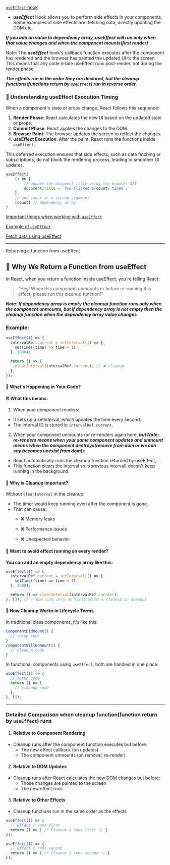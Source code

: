 [`useEffect` hook](https://youtu.be/-4XpG5_Lj_o?si=MZVcIH39AcRWKzt8)
- ***useEffect*** Hook allows you to perform side effects in your components. Some examples of side effects are: fetching data, directly updating the DOM etc.

***If you add an value to dependency array, useEffect will run only when that value changes and when the component mounts(first render)***

Note: The ***useEffect*** hook's callback function executes after the component has rendered and the browser has painted the updated UI to the screen. This means that any code inside useEffect runs post-render, not during the render phase.


***The effects run in the order they are declared, but the cleanup functions(functions return by `useEffect`) run in reverse order.***


### 🧠 Understanding useEffect Execution Timing

When a component's state or props change, React follows this sequence:

1. **Render Phase**: React calculates the new UI based on the updated state or props.
2. **Commit Phase**: React applies the changes to the DOM.
3. **Browser Paint**: The browser updates the screen to reflect the changes.
4. **useEffect Execution**: After the paint, React runs the functions inside `useEffect`.

This deferred execution ensures that side effects, such as data fetching or subscriptions, do not block the rendering process, leading to smoother UI updates.




```js
useEffect(
    () => {
        // update the document title using the browser API
        document.title = `You clicked ${count} times`;
    },
    // add count as a second argument
    [count] // dependency array
)
```

[Important things when working with `useEffect`](https://youtu.be/M9O5AjEFzKw?si=QDZwT5l5OmixE2PR&t=9971)

[Example of `useEffect`](https://youtu.be/M9O5AjEFzKw?si=aOEJMywWOYehdmpQ&t=10047)

[Fetch data using useEffect](https://youtu.be/M9O5AjEFzKw?si=bn4UHz9s16pAOe8g&t=10501)

----
Returning a function from useEffect 
## 🧠 Why We Return a Function from useEffect
In React, when you return a function inside useEffect, you're telling React:
> “Hey! When this component unmounts or before re-running this effect, please run this cleanup function!”

***Note: If dependency array is empty the cleanup function runs only when the component unmounts, but if dependency array is not empty then the cleanup function when the dependency array value changes***

### Example: 
```js
useEffect(() => {
  intervalRef.current = setInterval(() => {
    setTime((time) => time + 1);
  }, 1000);

  return () => {
    clearInterval(intervalRef.current); // ⛔ cleanup
  };
});
```
#### 🔁 What's Happening in Your Code?
#### ⏰ What this means:
1. When your component renders:
- It sets up a setInterval, which updates the time every second.
- The interval ID is stored in `intervalRef.current`.

2. When your component unmounts (or re-renders again here, ***but Note: re-renders means when your same component updates and unmount means when the component destroys(remove from dom or we can say becomes unexist from dom***)):
- React automatically runs the cleanup function returned by useEffect, .
- This function clears the interval so it(previous interval) doesn't keep running in the background.

#### 🤔 Why is Cleanup Important?
Without `clearInterval` in the cleanup:

- The timer would keep running even after the component is gone.
- That can cause:
    - ❌ Memory leaks

    - ❌ Performance issues

    - ❌ Unexpected behavior


#### 🧪 Want to avoid effect running on every render?
**You can add an empty dependency array like this:**
```jsx
useEffect(() => {
  intervalRef.current = setInterval(() => {
    setTime((time) => time + 1);
  }, 1000);

  return () => clearInterval(intervalRef.current);
}, []); // ✅ Now runs only on first mount & cleanup on unmount
```


#### 🔄 How Cleanup Works in Lifecycle Terms
In traditional class components, it's like this:
```js
componentDidMount() {
  // setup code
}
componentWillUnmount() {
  // cleanup code
}
```

In functional components using `useEffect`, both are handled in one place:

```js
useEffect(() => {
  // setup code
  return () => {
    // cleanup code
  };
}, []);
```
 
----
### Detailed Comparison when cleanup function(function return by `useEffect`) runs
1. #### Relative to Component Rendering
- Cleanup runs after the component function executes but before:
    - The new effect callback (on updates)
    - The component unmounts (on removal, re-render)

2. #### Relative to DOM Updates
- Cleanup runs after React calculates the new DOM changes but before:
    - Those changes are painted to the screen
    - The new effect runs

3. #### Relative to Other Effects
- Cleanup functions run in the same order as the effects

```js
useEffect(() => {
  // Effect 1 runs first
  return () => { /* Cleanup 1 runs first */ }
});

useEffect(() => {
  // Effect 2 runs second
  return () => { /* Cleanup 2 runs second */ }
});
```
